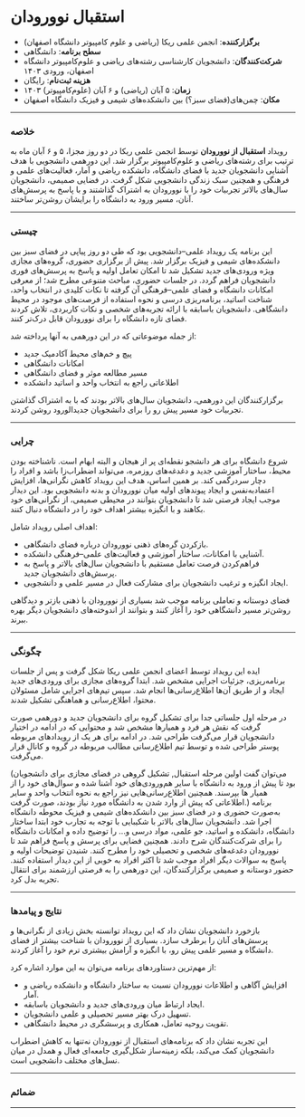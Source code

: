# استقبال نوورودان

- **برگزارکننده**: انجمن علمی ریکا (ریاضی و علوم کامپیوتر دانشگاه اصفهان)
- **سطح برنامه**: دانشگاهی
- **شرکت‌کنندگان**: دانشجویان کارشناسی رشته‌های ریاضی و علوم‌کامپیوتر دانشگاه اصفهان، ورودی ۱۴۰۳
- **هزینه ثبت‌نام**: رایگان
- **زمان**: ۵ آبان (ریاضی) و ۶ آبان (علوم‌کامپیوتر) ۱۴۰۳
- **مکان**: چمن‌های(فضای سبز؟) بین دانشکده‌های شیمی و فیزیک دانشگاه اصفهان

---

### خلاصه

رویداد **استقبال از نوورودان** توسط انجمن علمی ریکا در دو روز مجزا، ۵ و ۶ آبان ماه به ترتیب برای رشته‌های ریاضی و علوم‌کامپیوتر برگزار شد. این دورهمی دانشجویی با هدف آشنایی دانشجویان جدید با فضای دانشگاه، دانشکده ریاضی و آمار، فعالیت‌های علمی و فرهنگی و همچنین سبک زندگی دانشجویی شکل گرفت. در فضایی صمیمی، دانشجویان سال‌های بالاتر تجربیات خود را با نوورودان به اشتراک گذاشتند و با پاسخ به پرسش‌های آنان، مسیر ورود به دانشگاه را برایشان روشن‌تر ساختند.

---

### چیستی

این برنامه یک رویداد علمی–دانشجویی بود که طی دو روز پیاپی در فضای سبز بین دانشکده‌های شیمی و فیزیک برگزار شد. پیش از برگزاری حضوری، گروه‌های مجازی ویژه ورودی‌های جدید تشکیل شد تا امکان تعامل اولیه و پاسخ به پرسش‌های فوری دانشجویان فراهم گردد. در جلسات حضوری، مباحث متنوعی مطرح شد؛ از معرفی امکانات دانشگاه و فضای علمی–فرهنگی آن گرفته تا نکات کلیدی در انتخاب واحد، شناخت اساتید، برنامه‌ریزی درسی و نحوه استفاده از فرصت‌های موجود در محیط دانشگاهی. دانشجویان باسابقه با ارائه تجربه‌های شخصی و نکات کاربردی، تلاش کردند فضای تازه دانشگاه را برای نوورودان قابل درک‌تر کنند.

از جمله موضوعاتی که در این دورهمی به آنها پرداخته‌ شد:

- پیچ و خم‌های محیط آکادمیک جدید
- امکانات دانشگاهی
- مسیر مطالعه موثر و فضای دانشگاهی
- اطلاعاتی راجع به انتخاب واحد و اساتید دانشکده

برگزارکنندگان این دورهمی، دانشجویان سال‌های بالاتر بودند که با به اشتراک گذاشتن تجربیات خود مسیر پیش رو را برای دانشجویان جدیدالورود روشن کردند.

---

### چرایی

شروع دانشگاه برای هر دانشجو نقطه‌ای پر از هیجان و البته ابهام است. ناشناخته بودن محیط، ساختار آموزشی جدید و دغدغه‌های روزمره، می‌تواند اضطراب‌زا باشد و افراد را دچار سردرگمی کند. بر همین اساس، هدف این رویداد کاهش نگرانی‌ها، افزایش اعتمادبه‌نفس و ایجاد پیوندهای اولیه میان نوورودان و بدنه دانشجویی بود. این دیدار موجب ایجاد فرصتی شد تا دانشجویان بتوانند در محیطی صمیمی، از نگرانی‌های خود بکاهند و با انگیزه بیشتر اهداف خود را در دانشگاه دنبال کنند.

اهداف اصلی رویداد شامل:

- بازکردن گره‌های ذهنی نوورودان درباره فضای دانشگاهی.
- آشنایی با امکانات، ساختار آموزشی و فعالیت‌های علمی–فرهنگی دانشکده.
- فراهم‌کردن فرصت تعامل مستقیم با دانشجویان سال‌های بالاتر و پاسخ به پرسش‌های دانشجویان جدید.
- ایجاد انگیزه و ترغیب دانشجویان برای مشارکت فعال در مسیر علمی و دانشجویی.

فضای دوستانه و تعاملی برنامه موجب شد بسیاری از نوورودان با ذهنی بازتر و دیدگاهی روشن‌تر مسیر دانشگاهی خود را آغاز کنند و بتوانند از اندوخته‌های دانشجویان دیگر بهره ببرند.

---

### چگونگی

ایده این رویداد توسط اعضای انجمن علمی ریکا شکل گرفت و پس از جلسات برنامه‌ریزی، جزئیات اجرایی مشخص شد. ابتدا گروه‌های مجازی برای ورودی‌های جدید ایجاد و از طریق آن‌ها اطلاع‌رسانی‌ها انجام شد. سپس تیم‌های اجرایی شامل مسئولان محتوا، اطلاع‌رسانی و هماهنگی تشکیل شدند.

در مرحله اول جلساتی جدا برای تشکیل گروه برای دانشجویان جدید و دورهمی صورت گرفت که نقش هر فرد و همیارها مشخص شد و محتوایی که در ادامه در اختیار دانشجویان قرار می‌گرفت طراحی شد. در ادامه برای هر یک از رویدادهای مربوطه پوستر طراحی شده و توسط تیم اطلاع‌رسانی مطالب مربوطه در گروه و کانال قرار می‌گرفت.

(می‌توان گفت اولین مرحله استقبال, تشکیل گروهی در فضای مجازی برای دانشجویان بود تا پیش از ورود به دانشگاه با سایر هم‌ورودی‌های خود آشنا شده و سوال‌های خود را از همیار ها بپرسند. همچنین اطلاع‌رسانی‌هایی نیز راجع به نحوه انتخاب واحد و سایر اطلاعاتی که پیش از وارد شدن به دانشگاه مورد نیاز بودند‌، صورت گرفت.) برنامه به‌صورت حضوری و در فضای سبز بین دانشکده‌های شیمی و فیزیک محوطه دانشگاه اجرا شد. دانشجویان سال‌های بالاتر با شکیبایی با توجه به تجارب خود ابتدا ساختار دانشگاه، دانشکده و اساتید، جو علمی، مواد درسی و... را توضیح داده و امکانات دانشگاه را برای شرکت‌کنندگان شرح دادند. همچنین فضایی برای پرسش و پاسخ فراهم شد تا نوورودان دغدغه‌های شخصی و تحصیلی خود را مطرح کنند. شنیدن توضیحات اولیه و پاسخ به سوالات دیگر افراد موجب شد تا اکثر افراد به خوبی از این دیدار استفاده کنند. حضور دوستانه و صمیمی برگزارکنندگان، این دورهمی را به فرصتی ارزشمند برای انتقال تجربه بدل کرد.

---

### نتایج و پیامدها

بازخورد دانشجویان نشان داد که این رویداد توانسته بخش زیادی از نگرانی‌ها و پرسش‌های آنان را برطرف سازد. بسیاری از نوورودان با شناخت بیشتر از فضای دانشگاه و مسیر علمی پیش رو، با انگیزه و آرامش بیشتری ترم خود را آغاز کردند.

از مهم‌ترین دستاوردهای برنامه می‌توان به این موارد اشاره کرد:

- افزایش آگاهی و اطلاعات نوورودان نسبت به ساختار دانشگاه و دانشکده ریاضی و آمار.
- ایجاد ارتباط میان ورودی‌های جدید و دانشجویان باسابقه.
- تسهیل درک بهتر مسیر تحصیلی و علمی دانشجویان.
- تقویت روحیه تعامل، همکاری و پرسشگری در محیط دانشگاهی.

این تجربه نشان داد که برنامه‌های استقبال از نوورودان نه‌تنها به کاهش اضطراب دانشجویان کمک می‌کند، بلکه زمینه‌ساز شکل‌گیری جامعه‌ای فعال و همدل در میان نسل‌های مختلف دانشجویی است.

---

### ضمائم

---
